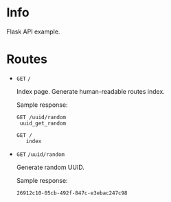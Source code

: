 # Info

Flask API example.

# Routes

- `GET` `/`

  Index page. Generate human-readable routes index.

  Sample response:

  ```
  GET /uuid/random
   uuid_get_random

  GET /
     index
  ```

- `GET` `/uuid/random`

  Generate random UUID.

  Sample response:

  ```
  26912c10-05cb-492f-847c-e3ebac247c98
  ```
